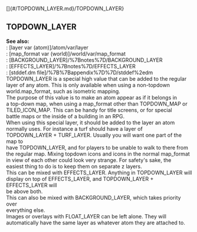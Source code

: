 []{#/TOPDOWN_LAYER.md}/TOPDOWN_LAYER}    
## TOPDOWN_LAYER    
**See also:**    
:   [layer var (atom)]/atom/var/layer    
:   [map_format var (world)]/world/var/map_format    
:   [BACKGROUND_LAYER]/%7Bnotes%7D/BACKGROUND_LAYER    
:   [EFFECTS_LAYER]/%7Bnotes%7D/EFFECTS_LAYER    
:   [stddef.dm file]/%7B%7Bappendix%7D%7D/stddef%2edm    
TOPDOWN_LAYER is a special high value that can be added to the regular    
layer of any atom. This is only available when using a non-topdown    
world.map_format, such as isometric mapping.    
The purpose of this value is to make an atom appear as if it belongs in    
a top-down map, when using a map_format other than TOPDOWN_MAP or    
TILED_ICON_MAP. This can be handy for title screens, or for special    
battle maps or the inside of a building in an RPG.    
When using this special layer, it should be added to the layer an atom    
normally uses. For instance a turf should have a layer of    
TOPDOWN_LAYER + TURF_LAYER. Usually you will want one part of the map to    
have TOPDOWN_LAYER, and for players to be unable to walk to there from    
the regular map. Mixing topdown icons and icons in the normal map_format    
in view of each other could look very strange. For safety\'s sake, the    
easiest thing to do is to keep them on separate z layers.    
This can be mixed with EFFECTS_LAYER. Anything in TOPDOWN_LAYER will    
display on top of EFFECTS_LAYER, and TOPDOWN_LAYER + EFFECTS_LAYER will    
be above both.    
This can also be mixed with BACKGROUND_LAYER, which takes priority over    
everything else.    
Images or overlays with FLOAT_LAYER can be left alone. They will    
automatically have the same layer as whatever atom they are attached to.  
